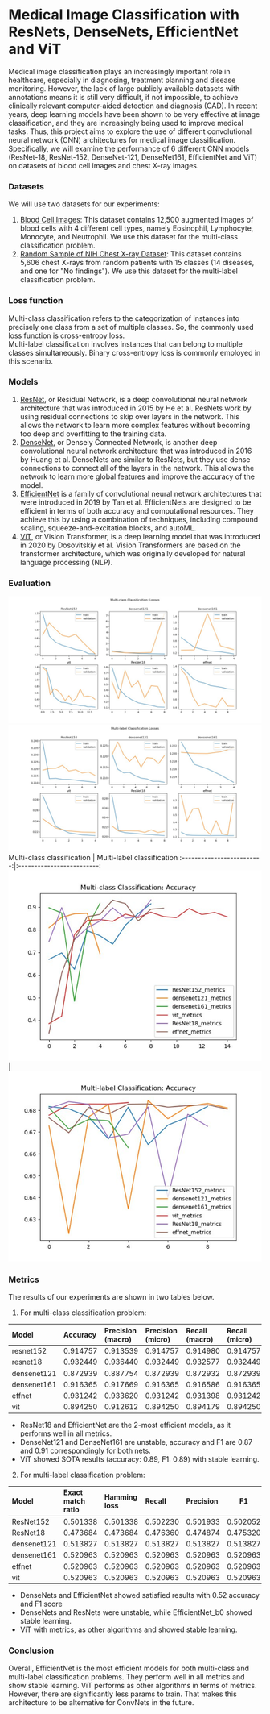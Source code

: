 # Medical Image Classification with ResNets, DenseNets, EfficientNet and ViT
Medical image classification plays an increasingly important role in healthcare, especially in diagnosing, treatment planning and disease monitoring. However, the lack of large publicly available datasets with annotations means it is still very difficult, if not impossible, to achieve clinically relevant computer-aided detection and diagnosis (CAD). In recent years, deep learning models have been shown to be very effective at image classification, and they are increasingly being used to improve medical tasks. Thus, this project aims to explore the use of different convolutional neural network (CNN) architectures for medical image classification. Specifically, we will examine the performance of 6 different CNN models (ResNet-18, ResNet-152, DenseNet-121, DenseNet161, EfficientNet and ViT) on datasets of blood cell images and chest X-ray images.
### Datasets
We will use two datasets for our experiments:
1) [Blood Cell Images](https://www.kaggle.com/datasets/paultimothymooney/blood-cells): This dataset contains 12,500 augmented images of blood cells with 4 different cell types, namely Eosinophil, Lymphocyte, Monocyte, and Neutrophil. 
We use this dataset for the multi-class classification problem.
2) [Random Sample of NIH Chest X-ray Dataset](https://www.kaggle.com/datasets/nih-chest-xrays/sample?select=sample_labels.csv): This dataset contains 5,606 chest X-rays from random patients with 15 classes (14 diseases, and one for "No findings").
We use this dataset for the multi-label classification problem.
### Loss function
Multi-class classification refers to the categorization of instances into precisely one class from a set of multiple classes. So, the commonly used loss function is cross-entropy loss. \
Multi-label classification involves instances that can belong to multiple classes simultaneously. Binary cross-entropy loss is commonly employed in this scenario.
### Models
1)	[ResNet](https://arxiv.org/pdf/1512.03385v1.pdf), or Residual Network, is a deep convolutional neural network architecture that was introduced in 2015 by He et al. ResNets work by using residual connections to skip over layers in the network. This allows the network to learn more complex features without becoming too deep and overfitting to the training data.
2)	[DenseNet](https://arxiv.org/pdf/1608.06993v5.pdf), or Densely Connected Network, is another deep convolutional neural network architecture that was introduced in 2016 by Huang et al. DenseNets are similar to ResNets, but they use dense connections to connect all of the layers in the network. This allows the network to learn more global features and improve the accuracy of the model.
3)	[EfficientNet](https://arxiv.org/pdf/1905.11946v5.pdf) is a family of convolutional neural network architectures that were introduced in 2019 by Tan et al. EfficientNets are designed to be efficient in terms of both accuracy and computational resources. They achieve this by using a combination of techniques, including compound scaling, squeeze-and-excitation blocks, and autoML.
4)	[ViT](https://arxiv.org/pdf/2010.11929.pdf), or Vision Transformer, is a deep learning model that was introduced in 2020 by Dosovitskiy et al. Vision Transformers are based on the transformer architecture, which was originally developed for natural language processing (NLP).
### Evaluation
![image](https://github.com/JuliaKudryavtseva/dl2023_project/blob/main/Image/class_loss.jpg) 
![image](https://github.com/JuliaKudryavtseva/dl2023_project/blob/main/Image/label_loss.jpg) 
Multi-class classification | Multi-label classification
:-------------------------:|:-------------------------:
![](https://github.com/JuliaKudryavtseva/dl2023_project/blob/main/Image/class_acc.jpg)  |  ![](https://github.com/JuliaKudryavtseva/dl2023_project/blob/main/Image/label_acc.jpg)

### Metrics
The results of our experiments are shown in two tables below.
1)	For multi-class classification problem:

| Model	| Accuracy | Precision (macro) |	Precision (micro) |	Recall (macro)	| Recall (micro) |	F1 (macro)	| F1 (micro)|
| :----------- | :----------- | :----------- |:----------- |:----------- |:----------- |:----------- | :-----------: |
|	resnet152	| 0.914757 |	0.913539	| 0.914757 | 0.914980 | 0.914757 | 0.913517 | 0.914757 |
| resnet18	| 0.932449 | 0.936440	| 0.932449 | 0.932577 |	0.932449 | 0.932841 |	0.932449 |
| densenet121	| 0.872939 | 0.887754 |	0.872939 | 0.872932 |	0.872939 | 0.874157 |	0.872939 |
|	densenet161	| 0.916365	| 0.917669 | 0.916365	| 0.916586	| 0.916365 | 0.915667 | 0.916365 |
| effnet	| 0.931242 |	0.933620 |	0.931242	| 0.931398 | 0.931242	| 0.931379 | 0.931242 |
| vit |	0.894250	| 0.912612 | 0.894250	| 0.894179	| 0.894250 | 0.895673 |	0.894250 |
* ResNet18 and EfficientNet are the 2-most efficient models, as it performs well in all metrics. 
* DenseNet121 and DenseNet161 are unstable, accuracy and F1 are 0.87 and 0.91 correspondingly for both nets. 
* ViT showed SOTA results (accuracy: 0.89, F1: 0.89) with stable learning. 
2)	For multi-label classification problem:

| Model |	Exact match ratio	| Hamming loss |	Recall	| Precision |	F1 |
| :----------- |:----------- |:----------- |:----------- |:----------- | :-----------: |
| ResNet152	| 0.501338	| 0.501338	| 0.502230	| 0.501933 |	0.502052 |
|	ResNet18 |	0.473684 |	0.473684 |	0.476360 |	0.474874 | 0.475320 |
|	densenet121 |	0.513827 |	0.513827 | 0.513827 |	0.513827 | 0.513827 |
|	densenet161 |	0.520963 |	0.520963 | 0.520963 |	0.520963 | 0.520963 |
|	effnet | 0.520963 |	0.520963 | 0.520963 |	0.520963 | 0.520963 |
|	vit	| 0.520963 | 0.520963 | 0.520963 | 0.520963	| 0.520963 |

* DenseNets and EfficientNet showed satisfied results with 0.52 accuracy and F1 score
* DenseNets and ResNets were unstable, while EfficientNet_b0 showed stable learning.
* ViT with metrics, as other algorithms and showed stable learning.
### Conclusion
Overall, EfficientNet is the most efficient models for both multi-class and multi-label classification problems. They perform well in all metrics and show stable learning. ViT performs as other algorithms in terms of metrics. However, there are significantly less params to train. That makes this architecture to be alternative for ConvNets in the future.

